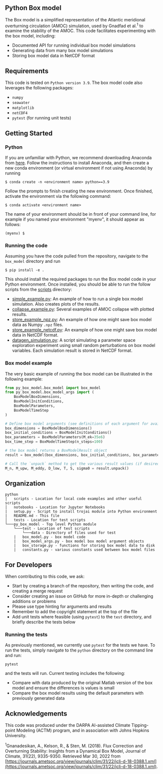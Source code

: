 ## Python Box model 

The Box model is a simplified representation of the Atlantic meridional 
overturning circulation (AMOC) simulation, used by Gnadfad et al.<sup>1</sup> 
to examine the stability of the AMOC. This code facilitates experimenting with 
the box model, including:

 * Documented API for running individual box model simulations
 * Generating data from many box model simulations
 * Storing box model data in NetCDF format

## Requirements

This code is tested on `Python version 3.9`. The box model code also leverages the following packages:
 - `numpy`
 - `seawater`
 - `matplotlib`
 - `netCDF4`
 - `pytest` (for running unit tests)

## Getting Started

### Python
If you are unfamiliar with Python, we recommend downloading Anaconda from 
[here](https://www.anaconda.com/products/individual). Follow the instructions to install Anaconda, and then create a 
new conda environment (or virtual environment if not using Anaconda) by running

```commandline
$ conda create -n <environment name> python==3.9
```

Follow the prompts to finish creating the new environment. 
Once finished, activate the environment via the following command:

```commandline
$ conda activate <environment name>
```

The name of your environment should be in front of your command line, for example
if you named your environment "myenv", it should appear as follows:

```commandline
(myenv) $ 
```

### Running the code

Assuming you have the code pulled from the repository, navigate to the `box_model` directory and run

```commandline
$ pip install -e .
```

This should install the required packages to run the Box model code in your Python environment. 
Once installed, you should be able to run the follow scripts from the [scripts](box_model/scripts) directory:

  * [simple_example.py](box_model/scripts/simple_example.py): An example of how to run a single 
      box model simulation. Also creates plots of the results.
  * [collapse_example.py](box_model/scripts/collapse_example.py): Several examples of AMOC collapse 
      with plotted results.
  * [store_example_npz.py](box_model/scripts/store_example_npz.py): An example of how one might save box model data 
      as Numpy `.npz` files. 
  * [store_example_netcdf.py](box_model/scripts/store_example_netcdf.py): An example of how one might save box model 
      data in NetCDF format. 
  * [datagen_simulation.py](box_model/scripts/datagen_simulation.py): A script simulating a 
      parameter space exploration experiment using small random perturbations on box 
      model variables. Each simulation result is stored in NetCDF format.

### Box model example

The very basic example of running the box model can be illustrated in the following example:

```python
from py_box_model.box_model import box_model
from py_box_model.box_model_args import (
    BoxModelBoxDimensions,
    BoxModelInitConditions,
    BoxModelParameters,
    BoxModelTimeStep
)

# Define box model arguments (see definitions of each argument for available parameters and default settings):
box_dimensions = BoxModelBoxDimensions()
box_initial_conditions = BoxModelInitConditions()
box_parameters = BoxModelParameters(M_ek=35e6) 
box_time_step = BoxModelTimeStep(n_steps=100)

# the box model returns a BoxModelResult object
result = box_model(box_dimensions, box_initial_conditions, box_parameters, box_time_step)

# Call the `unpack` method to get the various result values (if desired):
M_n, M_upw, M_eddy, D_low, T, S, sigma0 = result.unpack()
```


## Organization

```
python
│   scripts - Location for local code examples and other useful scripts
│   notebooks - Location for Jupyter Notebooks
|   setup.py - Script to install trojai module into Python environment
|   README.md - This file
│   tests - Location for test scripts
└───py_box_model - Top level Python module
    └───test - Location of test scripts
        └───data - Directory of files used for test
    |   box_model.py - box model code
    |   box_model_args.py - box model box model argument objects
    |   box_storage.py - functions for storing box model data to disk
    |   constants.py - various constants used between box model files
```

## For Developers

When contributing to this code, we ask:
  - Start by creating a branch of the repository, then writing the code, and creating a merge request
  - Consider creating an issue on GitHub for more in-depth or challenging additions or problems
  - Please use type hinting for arguments and results
  - Remember to add the copyright statement at the top of the file
  - Add unit tests where feasible (using `pytest`) to the `test` directory, and briefly describe the tests below

### Running the tests

As previously mentioned, we currently use `pytest` for the tests we have. To run the tests, simply
navigate to the `python` directory on the command line and run:

```commandline
pytest
```

and the tests will run. Current testing includes the following:

  - Compare with data produced by the original Matlab version of the box model and ensure the differences is 
    values is small
  - Compare the box model results using the default parameters with previously generated data

## Acknowledgements

This code was produced under the DARPA AI-assisted Climate Tipping-point Modeling (ACTM) 
program, and in association with Johns Hopkins University. 

<sup>1</sup>Gnanadesikan, A., Kelson, R., & Sten, M. (2018). Flux Correction and Overturning Stability: 
Insights from a Dynamical Box Model, Journal of Climate, 31(22), 9335-9350. 
Retrieved Mar 30, 2022 from [https://journals.ametsoc.org/view/journals/clim/31/22/jcli-d-18-0388.1.xml](https://journals.ametsoc.org/view/journals/clim/31/22/jcli-d-18-0388.1.xml).